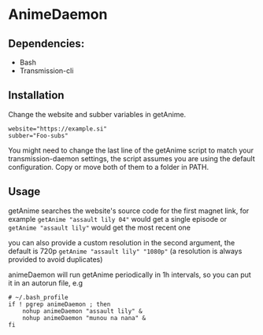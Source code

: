 # AnimeDaemon

## Dependencies:
- Bash
- Transmission-cli

## Installation
Change the website and subber variables in getAnime.
```
website="https://example.si"
subber="Foo-subs"
```
You might need to change the last line of the getAnime script to match your transmission-daemon settings, the script assumes you are using the default configuration.
Copy or move both of them to a folder in PATH.

## Usage
getAnime searches the website's source code for the first magnet link, for example
`getAnime "assault lily 04"`
would get a single episode or
`getAnime "assault lily"`
would get the most recent one

you can also provide a custom resolution in the second argument, the default is 720p
`getAnime "assault lily" "1080p"`
(a resolution is always provided to avoid duplicates)

animeDaemon will run getAnime periodically in 1h intervals, so you can put it in an autorun file, e.g
```
# ~/.bash_profile
if ! pgrep animeDaemon ; then
	nohup animeDaemon "assault lily" &
	nohup animeDaemon "munou na nana" &
fi
```
